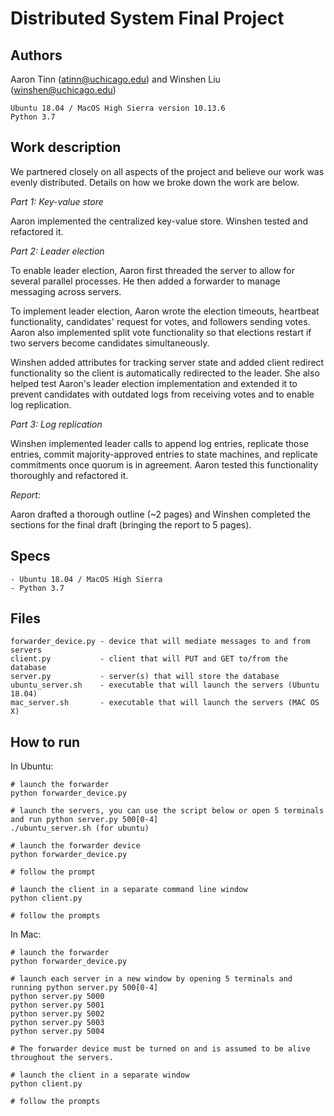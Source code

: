 Distributed System Final Project
================================

Authors
--------
Aaron Tinn (atinn@uchicago.edu) and Winshen Liu (winshen@uchicago.edu)

    Ubuntu 18.04 / MacOS High Sierra version 10.13.6
    Python 3.7

Work description
-----------------
We partnered closely on all aspects of the project and believe our work was evenly distributed.
Details on how we broke down the work are below.

*Part 1: Key-value store*

Aaron implemented the centralized key-value store. Winshen tested and refactored it.

*Part 2: Leader election*

To enable leader election, Aaron first threaded the server to allow for several
parallel processes. He then added a forwarder to manage messaging across servers.

To implement leader election, Aaron wrote the election timeouts, heartbeat functionality,
candidates' request for votes, and followers sending votes. Aaron also implemented split
vote functionality so that elections restart if two servers become
candidates simultaneously.

Winshen added attributes for tracking server state and added client redirect
functionality so the client is automatically redirected to the leader. She also
helped test Aaron's leader election implementation and extended it to prevent
candidates with outdated logs from receiving votes and to enable log replication.

*Part 3: Log replication*

Winshen implemented leader calls to append log entries, replicate those entries,
commit majority-approved entries to state machines, and replicate commitments
once quorum is in agreement. Aaron tested this functionality thoroughly and refactored it.

*Report:*

Aaron drafted a thorough outline (~2 pages) and Winshen completed the sections
for the final draft (bringing the report to 5 pages).

Specs
------
    - Ubuntu 18.04 / MacOS High Sierra
    - Python 3.7

Files
-----
    forwarder_device.py - device that will mediate messages to and from servers
    client.py           - client that will PUT and GET to/from the database
    server.py           - server(s) that will store the database
    ubuntu_server.sh    - executable that will launch the servers (Ubuntu 18.04)
    mac_server.sh       - executable that will launch the servers (MAC OS X)

How to run
-----------
In Ubuntu:

    # launch the forwarder
    python forwarder_device.py

    # launch the servers, you can use the script below or open 5 terminals and run python server.py 500[0-4]
    ./ubuntu_server.sh (for ubuntu)

    # launch the forwarder device
    python forwarder_device.py

    # follow the prompt

    # launch the client in a separate command line window
    python client.py

    # follow the prompts

In Mac:

    # launch the forwarder
    python forwarder_device.py

    # launch each server in a new window by opening 5 terminals and running python server.py 500[0-4]
    python server.py 5000
    python server.py 5001
    python server.py 5002
    python server.py 5003
    python server.py 5004

    # The forwarder device must be turned on and is assumed to be alive throughout the servers.

    # launch the client in a separate window
    python client.py

    # follow the prompts
